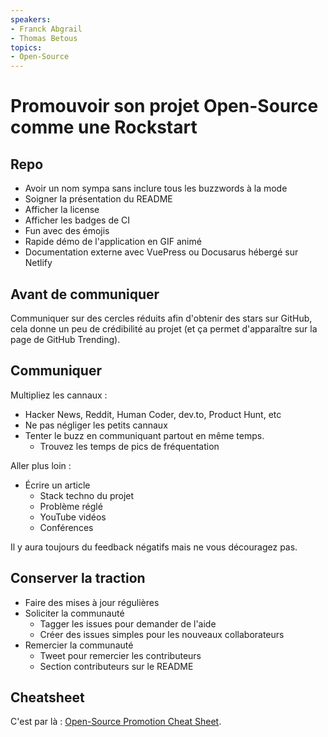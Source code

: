```yaml
---
speakers:
- Franck Abgrail
- Thomas Betous
topics:
- Open-Source
---
```


# Promouvoir son projet Open-Source comme une Rockstart

## Repo

- Avoir un nom sympa sans inclure tous les buzzwords à la mode
- Soigner la présentation du README
- Afficher la license
- Afficher les badges de CI
- Fun avec des émojis
- Rapide démo de l'application en GIF animé
- Documentation externe avec VuePress ou Docusarus hébergé sur Netlify

## Avant de communiquer

Communiquer sur des cercles réduits afin d'obtenir des stars sur GitHub, cela donne un peu de crédibilité au projet (et ça permet d'apparaître sur la page de GitHub Trending).

## Communiquer

Multipliez les cannaux :

- Hacker News, Reddit, Human Coder, dev.to, Product Hunt, etc
- Ne pas négliger les petits cannaux
- Tenter le buzz en communiquant partout en même temps.
  - Trouvez les temps de pics de fréquentation

Aller plus loin :

- Écrire un article
  - Stack techno du projet
  - Problème réglé
  - YouTube vidéos
  - Conférences

Il y aura toujours du feedback négatifs mais ne vous découragez pas.

## Conserver la traction

- Faire des mises à jour régulières
- Soliciter la communauté
  - Tagger les issues pour demander de l'aide
  - Créer des issues simples pour les nouveaux collaborateurs
- Remercier la communauté
  - Tweet pour remercier les contributeurs
  - Section contributeurs sur le README

## Cheatsheet

C'est par là : [Open-Source Promotion Cheat Sheet](https://github.com/zenika-open-source/open-source-promotion-cheat-sheet).
